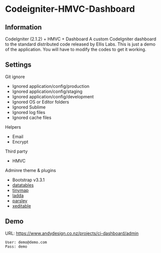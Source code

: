 Codeigniter-HMVC-Dashboard
========================

Information
------------------- 
CodeIgniter (2.1.2) + HMVC + Dashboard
A custom CodeIgniter dashboard to the standard distributed code released by Ellis Labs.
This is just a demo of the application.  You will have to modify the codes to get it working.

Settings
-------------------
Git ignore
* Ignored application/config/production
* Ignored application/config/staging
* Ignored application/config/development
* Ignored OS or Editor folders
* Ignored Sublime
* Ignored log files
* Ignored cache files

Helpers
* Email
* Encrypt

Third party
* HMVC

Adminre theme & plugins
* Bootstrap v3.3.1
* [datatables](https://datatables.net/)
* [tinymap](https://code.essoduke.org/tinyMap/)
* [ladda](http://msurguy.github.io/ladda-bootstrap/)
* [parsley](http://parsleyjs.org/)
* [xeditable](https://vitalets.github.io/x-editable/)

Demo
------------------- 
URL: https://www.andydesign.co.nz/projects/ci-dashboard/admin
```
User: demo@demo.com
Pass: demo
```

